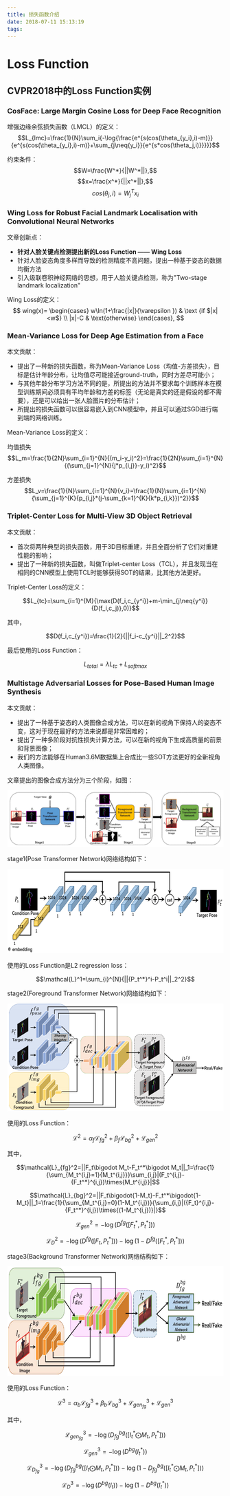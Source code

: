 ```yaml
---
title: 损失函数介绍
date: 2018-07-11 15:13:19
tags:
---
```


# Loss Function
## 

## 

## CVPR2018中的Loss Function实例
### CosFace: Large Margin Cosine Loss for Deep Face Recognition
增强边缘余弦损失函数（LMCL）的定义：
$$L_{lmc}=\frac{1}{N}\sum_i{-\log{\frac{e^{s(cos(\theta_{y_i},i)-m)}}{e^{s(cos(\theta_{y_i},i)-m)}+\sum_{j\neq{y_i}}{e^{s*cos(\theta_j,i)}}}}}$$

约束条件：
$$W=\frac{W^*}{||W^*||},$$
$$x=\frac{x^*}{||x^*||},$$
$$cos(\theta_j,i)=W_j^Tx_i$$



### Wing Loss for Robust Facial Landmark Localisation with Convolutional Neural Networks
文章创新点：

+ **针对人脸关键点检测提出新的Loss Function —— Wing Loss**
+ 针对人脸姿态角度多样而导致的检测精度不高问题，提出一种基于姿态的数据均衡方法
+ 引入级联卷积神经网络的思想，用于人脸关键点检测，称为"Two-stage landmark localization"

Wing Loss的定义：
$$ wing(x)= \begin{cases} w\ln(1+\frac{|x|}{\varepsilon	
}) & \text {if $|x|<w$} \\ |x|-C & \text{otherwise} \end{cases}, $$

### Mean-Variance Loss for Deep Age Estimation from a Face
本文贡献：

+ 提出了一种新的损失函数，称为Mean-Variance Loss（均值-方差损失），目标是估计年龄分布，让均值尽可能接近ground-truth，同时方差尽可能小；
+ 与其他年龄分布学习方法不同的是，所提出的方法并不要求每个训练样本在模型训练期间必须具有平均年龄和方差的标签（无论是真实的还是假设的都不需要），还是可以给出一张人脸图片的分布估计；
+ 所提出的损失函数可以很容易嵌入到CNN模型中，并且可以通过SGD进行端到端的网络训练。

Mean-Variance Loss的定义：

均值损失
$$L_m=\frac{1}{2N}\sum_{i=1}^{N}{(m_i-y_i)^2}=\frac{1}{2N}\sum_{i=1}^{N}{(\sum_{j=1}^{N}{j*p_{i,j}}-y_i)^2}$$

方差损失
$$L_v=\frac{1}{N}\sum_{i=1}^{N}{v_i}=\frac{1}{N}\sum_{i=1}^{N}{\sum_{j=1}^{K}{p_{i,j}*(j-\sum_{k=1}^{K}{k*p_{i,k}})^2}}$$

### Triplet-Center Loss for Multi-View 3D Object Retrieval
本文贡献：

+ 首次将两种典型的损失函数，用于3D目标重建，并且全面分析了它们对重建性能的影响；
+ 提出了一种新的损失函数，叫做Triplet-center Loss（TCL），并且发现当在相同的CNN模型上使用TCL时能够获得SOT的结果，比其他方法更好。

Triplet-Center Loss的定义：

$$L_{tc}=\sum_{i=1}^{M}{\max(D(f_i,c_{y^i})+m-\min_{j\neq{y^i}}{D(f_i,c_j)},0)}$$

其中，

$$D(f_i,c_{y^i})=\frac{1}{2}{||f_i-c_{y^i}||_2^2}$$

最后使用的Loss Function：

$$L_{total}=\lambda L_{tc}+L_{softmax}$$

### Multistage Adversarial Losses for Pose-Based Human Image Synthesis
本文贡献：

+ 提出了一种基于姿态的人类图像合成方法，可以在新的视角下保持人的姿态不变，这对于现在最好的方法来说都是非常困难的；
+ 提出了一种多阶段对抗性损失计算方法，可以在新的视角下生成高质量的前景和背景图像；
+ 我们的方法能够在Human3.6M数据集上合成比一些SOT方法更好的全新视角人类图像。

文章提出的图像合成方法分为三个阶段，如图：

![](cut-imgs/2018-07-12-17-22-17.png)

stage1(Pose Transformer Network)网络结构如下：

![](cut-imgs/2018-07-23-15-38-12.png)

使用的Loss Function是L2 regression loss：

$$\mathcal{L}^1=\sum_{i}^{N}{||{P_t^*}^i-P_t^i||_2^2}$$

stage2(Foreground Transformer Network)网络结构如下：

![](cut-imgs/2018-07-23-15-36-30.png)

使用的Loss Function：

$$\mathcal{L}^2=\alpha_f \mathcal{L}_{fg}^2+\beta_f \mathcal{L}_{bg}^2+\mathcal{L}_{gen}^2$$

其中，

$$\mathcal{L}_{fg}^2=||F_t\bigodot M_t-F_t^*\bigodot M_t||_1=\frac{1}{\sum_{M_t^{i,j}=1}{M_t^{i,j}}}\sum_{i,j}|(F_t^{i,j}-{F_t^*}^{i,j})\times{M_t^{i,j}}|$$

$$\mathcal{L}_{bg}^2=||F_t\bigodot{1-M_t}-F_t^*\bigodot{1-M_t}||_1=\frac{1}{\sum_{M_t^{i,j}=0}(1-M_t^{i,j})}{\sum_{i,j}|({F_t}^{i,j}-{F_t^*}^{i,j})\times{(1-M_t^{i,j})}|}$$

$$\mathcal{L}_{gen}^2=-\log(D^{fg}([F_t^*,P_t^*]))$$

$$\mathcal{L}_D^2=-\log(D^{fg}([F_t,P_t^*]))-\log(1-D^{fg}([F_t^*,P_t^*]))$$

stage3(Background Transformer Network)网络结构如下：

![](cut-imgs/2018-07-23-15-35-25.png)

使用的Loss Function：

$$\mathcal{L}^3=\alpha_b\mathcal{L}_{fg}^3+\beta_b\mathcal{L}_{bg}^3+\mathcal{L}_{gen_{fg}}^3+\mathcal{L}_{gen}^3$$

其中，

$$\mathcal{L}_{gen_{fg}}^3=-\log(D_{fg}^{bg}([I_t^* \bigodot M_t,P_t^*]))$$

$$\mathcal{L}_{gen}^3=-\log(D^{bg}(I_t^*))$$

$$\mathcal{L}_{D_{fg}}^3=-\log(D_{fg}^{bg}([I_t \bigodot M_t,P_t^*]))-\log(1-D_{fg}^{bg}([I_t^* \bigodot M_t,P_t^*]))$$

$$\mathcal{L}_{D}^3=-\log(D^{bg}(I_t))-\log(1-D^{bg}(I_t^*))$$
